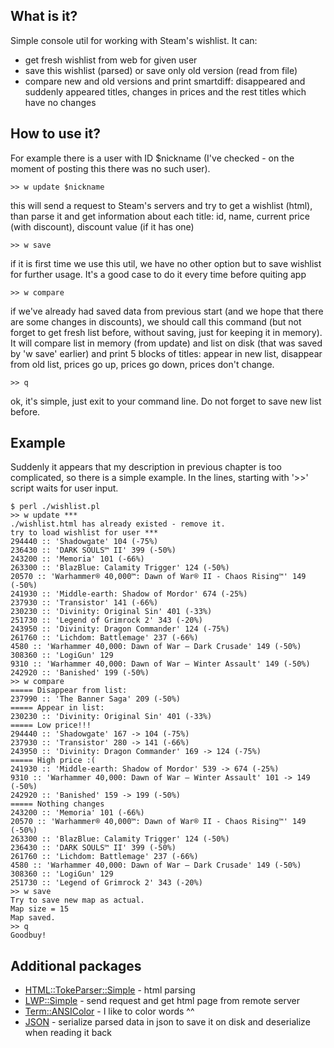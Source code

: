 ## What is it?

Simple console util for working with Steam's wishlist. It can:
* get fresh wishlist from web for given user
* save this wishlist (parsed) or save only old version (read from file)
* compare new and old versions and print smartdiff: disappeared and suddenly appeared titles, changes in prices and the rest titles which have no changes

## How to use it?

For example there is a user with ID $nickname (I've checked - on the moment of posting this there was no such user).
```
>> w update $nickname
```
this will send a request to Steam's servers and try to get a wishlist (html), than parse it and get information about each title: id, name, current price (with discount), discount value (if it has one)
```
>> w save
```
if it is first time we use this util, we have no other option but to save wishlist for further usage. It's a good case to do it every time before quiting app
```
>> w compare
```
if we've already had saved data from previous start (and we hope that there are some changes in discounts), we should call this command (but not forget to get fresh list before, without saving, just for keeping it in memory). It will compare list in memory (from update) and list on disk (that was saved by 'w save' earlier) and print 5 blocks of titles: appear in new list, disappear from old list, prices go up, prices go down, prices don't change.
```
>> q
```
ok, it's simple, just exit to your command line. Do not forget to save new list before.

## Example

Suddenly it appears that my description in previous chapter is too complicated, so there is a simple example. In the lines, starting with '>>' script waits for user input.

```
$ perl ./wishlist.pl 
>> w update ***
./wishlist.html has already existed - remove it.
try to load wishlist for user ***
294440 :: 'Shadowgate' 104 (-75%)
236430 :: 'DARK SOULS™ II' 399 (-50%)
243200 :: 'Memoria' 101 (-66%)
263300 :: 'BlazBlue: Calamity Trigger' 124 (-50%)
20570 :: 'Warhammer® 40,000™: Dawn of War® II - Chaos Rising™' 149 (-50%)
241930 :: 'Middle-earth: Shadow of Mordor' 674 (-25%)
237930 :: 'Transistor' 141 (-66%)
230230 :: 'Divinity: Original Sin' 401 (-33%)
251730 :: 'Legend of Grimrock 2' 343 (-20%)
243950 :: 'Divinity: Dragon Commander' 124 (-75%)
261760 :: 'Lichdom: Battlemage' 237 (-66%)
4580 :: 'Warhammer 40,000: Dawn of War – Dark Crusade' 149 (-50%)
308360 :: 'LogiGun' 129
9310 :: 'Warhammer 40,000: Dawn of War – Winter Assault' 149 (-50%)
242920 :: 'Banished' 199 (-50%)
>> w compare
===== Disappear from list:
237990 :: 'The Banner Saga' 209 (-50%)
===== Appear in list:
230230 :: 'Divinity: Original Sin' 401 (-33%)
===== Low price!!!
294440 :: 'Shadowgate' 167 -> 104 (-75%)
237930 :: 'Transistor' 280 -> 141 (-66%)
243950 :: 'Divinity: Dragon Commander' 169 -> 124 (-75%)
===== High price :(
241930 :: 'Middle-earth: Shadow of Mordor' 539 -> 674 (-25%)
9310 :: 'Warhammer 40,000: Dawn of War – Winter Assault' 101 -> 149 (-50%)
242920 :: 'Banished' 159 -> 199 (-50%)
===== Nothing changes
243200 :: 'Memoria' 101 (-66%)
20570 :: 'Warhammer® 40,000™: Dawn of War® II - Chaos Rising™' 149 (-50%)
263300 :: 'BlazBlue: Calamity Trigger' 124 (-50%)
236430 :: 'DARK SOULS™ II' 399 (-50%)
261760 :: 'Lichdom: Battlemage' 237 (-66%)
4580 :: 'Warhammer 40,000: Dawn of War – Dark Crusade' 149 (-50%)
308360 :: 'LogiGun' 129
251730 :: 'Legend of Grimrock 2' 343 (-20%)
>> w save
Try to save new map as actual.
Map size = 15
Map saved.
>> q
Goodbuy!
```

## Additional packages

* [HTML::TokeParser::Simple](http://search.cpan.org/~ovid/HTML-TokeParser-Simple-3.16/lib/HTML/TokeParser/Simple.pm) - html parsing
* [LWP::Simple](http://search.cpan.org/~mschilli/libwww-perl-6.08/lib/LWP/Simple.pm) - send request and get html page from remote server
* [Term::ANSIColor](http://search.cpan.org/~rra/Term-ANSIColor-4.03/lib/Term/ANSIColor.pm) - I like to color words ^^
* [JSON](http://search.cpan.org/~makamaka/JSON-2.90/lib/JSON.pm) - serialize parsed data in json to save it on disk and deserialize when reading it back
